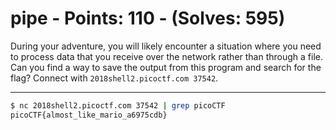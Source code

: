 # pipe - Points: 110 - (Solves: 595)

During your adventure, you will likely encounter a situation
where you need to process data that you receive over the network
rather than through a file.
Can you find a way to save the output from this program and
search for the flag?
Connect with `2018shell2.picoctf.com 37542`.

---

```sh
$ nc 2018shell2.picoctf.com 37542 | grep picoCTF
picoCTF{almost_like_mario_a6975cdb}
```
